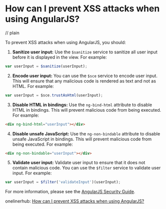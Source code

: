 # How can I prevent XSS attacks when using AngularJS?
// plain

To prevent XSS attacks when using AngularJS, you should:

1. **Sanitize user input:** Use the `$sanitize` service to sanitize all user input before it is displayed in the view. For example:

```javascript
var userInput = $sanitize(userInput);
```

2. **Encode user input:** You can use the `$sce` service to encode user input. This will ensure that any malicious code is rendered as text and not as HTML. For example:

```javascript
var userInput = $sce.trustAsHtml(userInput);
```

3. **Disable HTML in bindings:** Use the `ng-bind-html` attribute to disable HTML in bindings. This will prevent malicious code from being executed. For example:

```html
<div ng-bind-html="userInput"></div>
```

4. **Disable unsafe JavaScript:** Use the `ng-non-bindable` attribute to disable unsafe JavaScript in bindings. This will prevent malicious code from being executed. For example:

```html
<div ng-non-bindable="userInput"></div>
```

5. **Validate user input:** Validate user input to ensure that it does not contain malicious code. You can use the `$filter` service to validate user input. For example:

```javascript
var userInput = $filter('validateInput')(userInput);
```

For more information, please see the [AngularJS Security Guide](https://docs.angularjs.org/guide/security).

onelinerhub: [How can I prevent XSS attacks when using AngularJS?](https://onelinerhub.com/angularjs/how-can-i-prevent-xss-attacks-when-using-angularjs-1687183043)